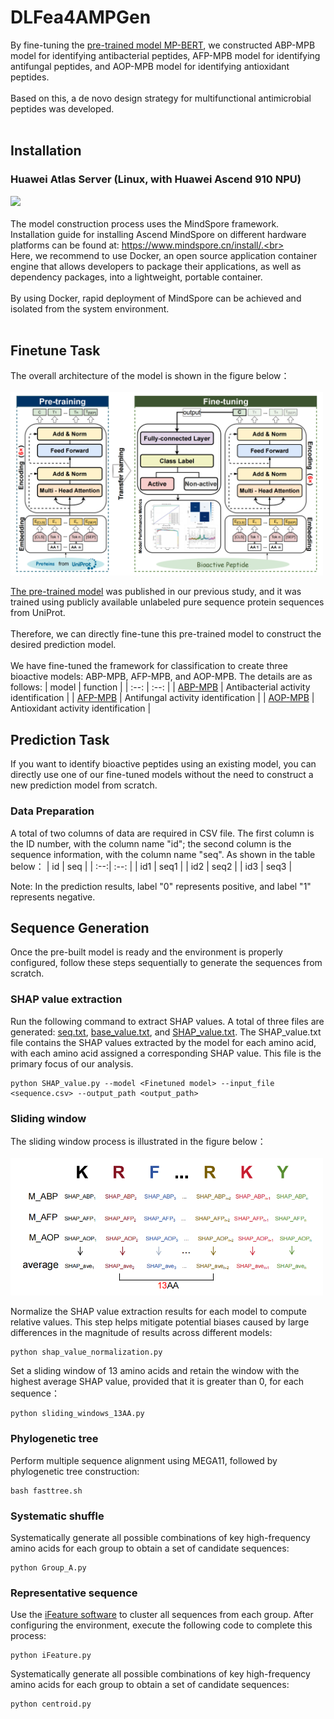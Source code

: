 # DLFea4AMPGen
By fine-tuning the [pre-trained model MP-BERT](https://github.com/BRITian/MP-BERT), we constructed ABP-MPB model for identifying antibacterial peptides, AFP-MPB model for identifying antifungal peptides, and AOP-MPB model for identifying antioxidant peptides.<br><br>
Based on this, a de novo design strategy for multifunctional antimicrobial peptides was developed.<br><br>

## Installation
### Huawei Atlas Server (Linux, with Huawei Ascend 910 NPU)
[![](https://img.shields.io/badge/Environment-Docker>=18.03-yellow.svg??style=flat-square)](https://www.docker.com/) <br><br>
The model construction process uses the MindSpore framework. Installation guide for installing Ascend MindSpore on different hardware platforms can be found at: https://www.mindspore.cn/install/.<br><br>
Here, we recommend to use Docker, an open source application container engine that allows developers to package their applications, as well as dependency packages, into a lightweight, portable container.
<br><br> By using Docker, rapid deployment of MindSpore can be achieved and isolated from the system environment.<br><br>


## Finetune Task
The overall architecture of the model is shown in the figure below：<br><br>
<img src="https://github.com/hgao12345/DLFea4AMPGen/blob/main/Images/structure.png" alt="Model Structure" width="500">


[The pre-trained model](https://zenodo.org/records/12747829) was published in our previous study, and it was trained using publicly available unlabeled pure sequence protein sequences from UniProt. <br><br>
Therefore, we can directly fine-tune this pre-trained model to construct the desired prediction model. 
<br><br>
We have fine-tuned the framework for classification to create three bioactive models: ABP-MPB, AFP-MPB, and AOP-MPB. The details are as follows:
| model	| function |
| :--: 	| :--: |
| [ABP-MPB](https://zenodo.org/records/12747957/files/ABP_Best_Model.ckpt?download=1) | Antibacterial activity identification |
| [AFP-MPB](https://zenodo.org/records/12747957/files/AFP_Best_Model.ckpt?download=1) | Antifungal activity identification |
| [AOP-MPB](https://zenodo.org/records/12747957/files/AOP_Best_Model.ckpt?download=1) | Antioxidant activity identification |


## Prediction Task
If you want to identify bioactive peptides using an existing model, you can directly use one of our fine-tuned models without the need to construct a new prediction model from scratch. <br>
### Data Preparation
A total of two columns of data are required in CSV file. The first column is the ID number, with the column name "id"; the second column is the sequence information, with the column name "seq". As shown in the table below：
| id | seq |
| :--:| :--: |
| id1 | seq1 |
| id2 | seq2 |
| id3 | seq3 |

Note: In the prediction results, label "0" represents positive, and label "1" represents negative.

## Sequence Generation
Once the pre-built model is ready and the environment is properly configured, follow these steps sequentially to generate the sequences from scratch.
### SHAP value extraction
Run the following command to extract SHAP values. A total of three files are generated: [seq.txt](https://github.com/hgao12345/DLFea4AMPGen/blob/main/Sequence_Generation/00-SHAP/output/seq.txt), [base_value.txt](https://github.com/hgao12345/DLFea4AMPGen/blob/main/Sequence_Generation/00-SHAP/output/base_value.txt), and [SHAP_value.txt](https://github.com/hgao12345/DLFea4AMPGen/blob/main/Sequence_Generation/00-SHAP/output/SHAP_value.txt). The SHAP_value.txt file contains the SHAP values extracted by the model for each amino acid, with each amino acid assigned a corresponding SHAP value. This file is the primary focus of our analysis.
```
python SHAP_value.py --model <Finetuned model> --input_file <sequence.csv> --output_path <output_path>
```
### Sliding window
The sliding window process is illustrated in the figure below：<br><br>
<img src="https://github.com/hgao12345/DLFea4AMPGen/blob/main/Images/sliding_windows_Diagram.png" alt="Model Structure" width="500">

Normalize the SHAP value extraction results for each model to compute relative values. This step helps mitigate potential biases caused by large differences in the magnitude of results across different models:
```
python shap_value_normalization.py
```
Set a sliding window of 13 amino acids and retain the window with the highest average SHAP value, provided that it is greater than 0, for each sequence：
```
python sliding_windows_13AA.py
```
### Phylogenetic tree
Perform multiple sequence alignment using MEGA11, followed by phylogenetic tree construction:
```
bash fasttree.sh
```
### Systematic shuffle
Systematically generate all possible combinations of key high-frequency amino acids for each group to obtain a set of candidate sequences:
```
python Group_A.py
```
### Representative sequence
Use the [iFeature software](https://github.com/Superzchen/iFeature/) to cluster all sequences from each group. After configuring the environment, execute the following code to complete this process:
```
python iFeature.py
```
Systematically generate all possible combinations of key high-frequency amino acids for each group to obtain a set of candidate sequences:
```
python centroid.py
```

